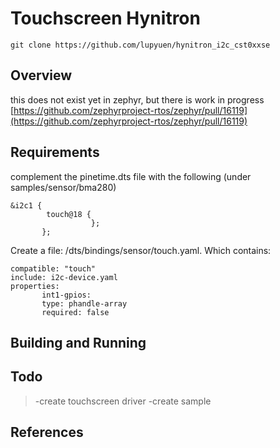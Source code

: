 # Touchscreen Hynitron

```
git clone https://github.com/lupyuen/hynitron_i2c_cst0xxse
```

## Overview

this does not exist yet in zephyr, but there is work in progress
[https://github.com/zephyrproject-rtos/zephyr/pull/16119](https://github.com/zephyrproject-rtos/zephyr/pull/16119)

## Requirements

complement the pinetime.dts file with the following (under samples/sensor/bma280)

```
&i2c1 {
        touch@18 {
                  };
       };
```

Create a file: /dts/bindings/sensor/touch.yaml.
Which contains:

```
compatible: "touch"
include: i2c-device.yaml
properties:
       int1-gpios:
       type: phandle-array
       required: false
```

## Building and Running

## Todo

> -create touchscreen driver
> -create sample

## References
